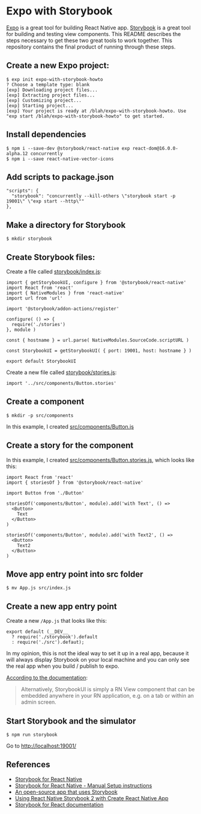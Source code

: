 # Expo with Storybook

[Expo](www.expo.io) is a great tool for building React Native app. [Storybook](storybook.js.org) is a great tool for building and testing view components. This README describes the steps necessary to get these two great tools to work together. This repository contains the final product of running through these steps.

## Create a new Expo project:

```
$ exp init expo-with-storybook-howto
? Choose a template type: blank
[exp] Downloading project files...
[exp] Extracting project files...
[exp] Customizing project...
[exp] Starting project...
[exp] Your project is ready at /blah/expo-with-storybook-howto. Use "exp start /blah/expo-with-storybook-howto" to get started.
```

## Install dependencies
```
$ npm i --save-dev @storybook/react-native exp react-dom@16.0.0-alpha.12 concurrently
$ npm i --save react-native-vector-icons
```

## Add scripts to package.json

```
"scripts": {
  "storybook": "concurrently --kill-others \"storybook start -p 19001\" \"exp start --http\""
},

```

## Make a directory for Storybook

```
$ mkdir storybook
```

## Create Storybook files:

Create a file called [storybook/index.js](storybook/index.js):
```
import { getStorybookUI, configure } from '@storybook/react-native'
import React from 'react'
import { NativeModules } from 'react-native'
import url from 'url'

import '@storybook/addon-actions/register'

configure( () => {
  require('./stories')
}, module )

const { hostname } = url.parse( NativeModules.SourceCode.scriptURL )

const StorybookUI = getStorybookUI( { port: 19001, host: hostname } )

export default StorybookUI
```


Create a new file called [storybook/stories.js](storybook/stories.js):
```
import '../src/components/Button.stories'
```

## Create a component
```
$ mkdir -p src/components
```

In this example, I created [src/components/Button.js](src/components/Button.js)


## Create a story for the component

In this example, I created [src/components/Button.stories.js](src/components/Button.stories.js), which looks like this:

```
import React from 'react'
import { storiesOf } from '@storybook/react-native'

import Button from './Button'

storiesOf('components/Button', module).add('with Text', () =>
  <Button>
    Text
  </Button>
)

storiesOf('components/Button', module).add('with Text2', () =>
  <Button>
    Text2
  </Button>
)
```

## Move app entry point into src folder

```
$ mv App.js src/index.js
```

## Create a new app entry point

Create a new `/App.js` that looks like this:

```
export default (__DEV__
  ? require('./storybook').default
  : require('./src').defaut);
```

In my opinion, this is not the ideal way to set it up in a real app, because it will always display Storybook on your local machine and you can only see the real app when you build / publish to expo.

[According to the
documentation](https://github.com/storybooks/storybook/tree/master/app/react-native#create-react-native-app-crna):

> Alternatively, StorybookUI is simply a RN View component that can be embedded anywhere in your RN application, e.g. on a tab or within an admin screen.

## Start Storybook and the simulator
```
$ npm run storybook
```

Go to [http://localhost:19001/](http://localhost:19001/)

## References
* [Storybook for React Native](https://github.com/storybooks/storybook/tree/master/app/react-native)
* [Storybook for React Native - Manual Setup instructions](https://github.com/storybooks/storybook/blob/master/app/react-native/docs/manual-setup.md)
* [An open-source app that uses Storybook](https://github.com/serlo-org/serlo-abc)
* [Using React Native Storybook 2 with Create React Native App](https://medium.com/@inyono/using-react-native-storybook-with-create-react-native-app-471e531bb128)
* [Storybook for React documentation](https://storybook.js.org/basics/guide-react/)
